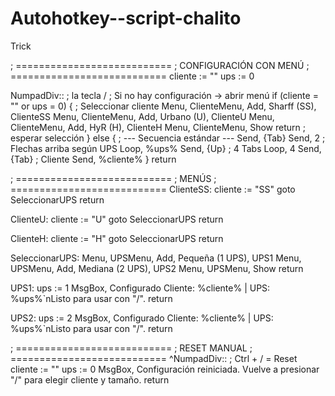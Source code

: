 # Autohotkey--script-chalito
Trick 


; ===========================
; CONFIGURACIÓN CON MENÚ
; ===========================
cliente := ""
ups := 0

NumpadDiv::  ; la tecla /
    ; Si no hay configuración → abrir menú
    if (cliente = "" or ups = 0) {
        ; Seleccionar cliente
        Menu, ClienteMenu, Add, Sharff (SS), ClienteSS
        Menu, ClienteMenu, Add, Urbano (U), ClienteU
        Menu, ClienteMenu, Add, HyR (H), ClienteH
        Menu, ClienteMenu, Show
        return  ; esperar selección
    }
    else {
        ; --- Secuencia estándar ---
        Send, {Tab}
        Send, 2
        ; Flechas arriba según UPS
        Loop, %ups%
            Send, {Up}
        ; 4 Tabs
        Loop, 4
            Send, {Tab}
        ; Cliente
        Send, %cliente%
    }
return

; ===========================
; MENÚS
; ===========================
ClienteSS:
    cliente := "SS"
    goto SeleccionarUPS
return

ClienteU:
    cliente := "U"
    goto SeleccionarUPS
return

ClienteH:
    cliente := "H"
    goto SeleccionarUPS
return

SeleccionarUPS:
    Menu, UPSMenu, Add, Pequeña (1 UPS), UPS1
    Menu, UPSMenu, Add, Mediana (2 UPS), UPS2
    Menu, UPSMenu, Show
return

UPS1:
    ups := 1
    MsgBox, Configurado Cliente: %cliente% | UPS: %ups%`nListo para usar con "/".
return

UPS2:
    ups := 2
    MsgBox, Configurado Cliente: %cliente% | UPS: %ups%`nListo para usar con "/".
return

; ===========================
; RESET MANUAL
; ===========================
^NumpadDiv::   ; Ctrl + / = Reset
    cliente := ""
    ups := 0
    MsgBox, Configuración reiniciada. Vuelve a presionar "/" para elegir cliente y tamaño.
return